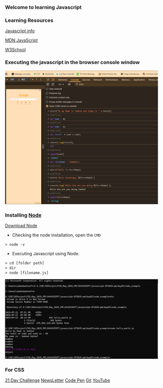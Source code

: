 ### Welcome to learning Javascript

### Learning Resources

[Javascript info](https://javascript.info/)

[MDN JavaScript](https://developer.mozilla.org/en-US/docs/Web/JavaScript)

[W3School](https://www.w3schools.com/js/default.asp)


### Executing the javascript in the browser console window

![Browser console](/assets/javascript_in_console.png)

### Installing [Node](https://nodejs.org/en/download)

[Download Node](https://nodejs.org/dist/v22.17.1/node-v22.17.1-x64.msi)

- Checking the node installation, open the `CMD`
  
```
> node -v
```

- Executing Javascript using Node.
```
> cd [folder path]
> dir
> node [filename.js]
```  
![node](/assets/executing_js_using_node.png)


### For CSS

[21 Day Challenge](https://courses.kevinpowell.co/conquering-responsive-layouts)
[NewsLetter](https://www.kevinpowell.co/newsletter/)
[Code Pen](https://codepen.io/kevinpowell/pen/bGLmORx)
[Git](https://github.com/kevin-powell?tab=repositories)
[YouTube](https://www.youtube.com/watch?v=YZWSIdfM__s&ab_channel=KevinPowell)


